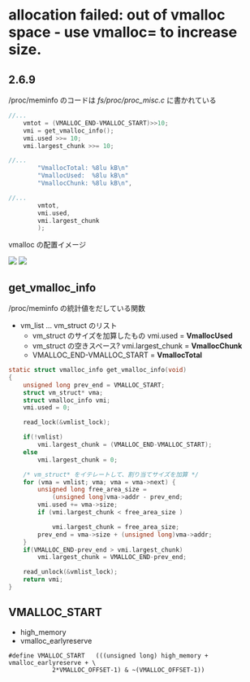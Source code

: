 # allocation failed: out of vmalloc space - use vmalloc=<size> to increase size.

## 2.6.9

/proc/meminfo のコードは _fs/proc/proc_misc.c_ に書かれている

```c
//...
	vmtot = (VMALLOC_END-VMALLOC_START)>>10;
	vmi = get_vmalloc_info();
	vmi.used >>= 10;
	vmi.largest_chunk >>= 10;

//...    
		"VmallocTotal: %8lu kB\n"
		"VmallocUsed:  %8lu kB\n"
		"VmallocChunk: %8lu kB\n",

//...        
		vmtot,
		vmi.used,
		vmi.largest_chunk
		);
```

vmalloc の配置イメージ

![](http://www.csn.ul.ie/~mel/projects/vm/guide/text/graphs/vmalloc_address.png)
![](http://img.my.csdn.net/uploads/201105/8/0_1304840785zUQS.gif)

## get_vmalloc_info

/proc/meminfo の統計値をだしている関数

 * vm_list ... vm_struct のリスト
   * vm_struct のサイズを加算したもの vmi.used = **VmallocUsed**
   * vm_struct の空きスペース? vmi.largest_chunk = **VmallocChunk**
   * VMALLOC_END-VMALLOC_START = **VmallocTotal**

```c
static struct vmalloc_info get_vmalloc_info(void)
{
	unsigned long prev_end = VMALLOC_START;
	struct vm_struct* vma;
	struct vmalloc_info vmi;
	vmi.used = 0;

	read_lock(&vmlist_lock);

	if(!vmlist)
		vmi.largest_chunk = (VMALLOC_END-VMALLOC_START);
	else
		vmi.largest_chunk = 0;

    /* vm_struct* をイテレートして、割り当てサイズを加算 */
	for (vma = vmlist; vma; vma = vma->next) {
		unsigned long free_area_size =
			(unsigned long)vma->addr - prev_end;
		vmi.used += vma->size;
		if (vmi.largest_chunk < free_area_size )

			vmi.largest_chunk = free_area_size;
		prev_end = vma->size + (unsigned long)vma->addr;
	}
	if(VMALLOC_END-prev_end > vmi.largest_chunk)
		vmi.largest_chunk = VMALLOC_END-prev_end;

	read_unlock(&vmlist_lock);
	return vmi;
}
```

## VMALLOC_START

 * high_memory
 * vmalloc_earlyreserve

```
#define VMALLOC_START	(((unsigned long) high_memory + vmalloc_earlyreserve + \
			2*VMALLOC_OFFSET-1) & ~(VMALLOC_OFFSET-1))
```